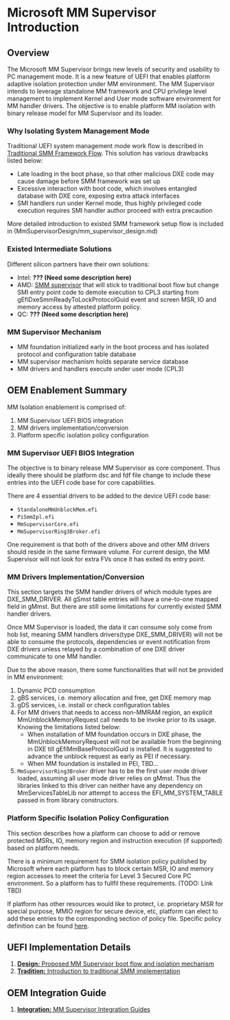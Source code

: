 # Microsoft MM Supervisor Introduction

## Overview

The Microsoft MM Supervisor brings new levels of security and usability to PC management mode. It is a new feature of
UEFI that enables platform adaptive isolation protection under MM environment. The MM Supervisor intends to leverage
standalone MM framework and CPU privilege level management to implement Kernel and User mode software environment for MM
handler drivers. The objective is to enable platform MM isolation with binary release model for MM Supervisor and its loader.

### Why Isolating System Management Mode

Traditional UEFI system management mode work flow is described in [Traditional SMM Framework Flow](TraditionalSmmFramework/traditional_smm_framework.md).
This solution has various drawbacks listed below:

* Late loading in the boot phase, so that other malicious DXE code may cause damage before SMM framework was set up
* Excessive interaction with boot code, which involves entangled database with DXE core, exposing extra attack interfaces
* SMI handlers run under Kernel mode, thus highly privileged code execution requires SMI handler author proceed with
extra precaution

More detailed introduction to existed SMM framework setup flow is included in (MmSupervisorDesign/mm_supervisor_design.md)

### Existed Intermediate Solutions

Different silicon partners have their own solutions:

* Intel: **??? (Need some description here)**
* AMD: [SMM supervisor](https://windowspartners.visualstudio.com/Partner_Amd_UEFI/_git/mu_mm_supv)
that will stick to traditional boot flow but change SMI entry point code to demote execution to CPL3 starting from
gEfiDxeSmmReadyToLockProtocolGuid event and screen MSR, IO and memory access by attested platform policy.
* QC: **??? (Need some description here)**

### MM Supervisor Mechanism

* MM foundation initialized early in the boot process and has isolated protocol and configuration table database
* MM supervisor mechanism holds separate service database
* MM drivers and handlers execute under user mode (CPL3)

## OEM Enablement Summary

MM Isolation enablement is comprised of:

1. MM Supervisor UEFI BIOS integration
1. MM drivers implementation/conversion
1. Platform specific isolation policy configuration

### MM Supervisor UEFI BIOS Integration

The objective is to binary release MM Supervisor as core component. Thus ideally there should be platform dsc and fdf
file change to include these entries into the UEFI code base for core capabilities.

There are 4 essential drivers to be added to the device UEFI code base:

* ```StandaloneMmUnblockMem.efi```
* ```PiSmmIpl.efi```
* ```MmSupervisorCore.efi```
* ```MmSupervisorRing3Broker.efi```

One requirement is that both of the drivers above and other MM drivers should reside in the same firmware volume. For
current design, the MM Supervisor will not look for extra FVs once it has exited its entry point.

### MM Drivers Implementation/Conversion

This section targets the SMM handler drivers of which module types are DXE_SMM_DRIVER. All gSmst table entries will have
a one-to-one mapped field in gMmst. But there are still some limitations for currently existed SMM handler drivers.

Once MM Supervisor is loaded, the data it can consume soly come from hob list, meaning SMM handlers drivers(type DXE_SMM_DRIVER)
will not be able to consume the protocols, dependencies or event notification from DXE drivers unless relayed by a
combination of one DXE driver communicate to one MM handler.

Due to the above reason, there some functionalities that will not be provided in MM environment:

1. Dynamic PCD consumption
1. gBS services, i.e. memory allocation and free, get DXE memory map
1. gDS services, i.e. install or check configuration tables
1. For MM drivers that needs to access non-MMRAM region, an explicit MmUnblockMemoryRequest call needs to be invoke prior
to its usage. Knowing the limitations listed below:
    * When installation of MM foundation occurs in DXE phase, the MmUnblockMemoryRequest will not be available from the beginning
in DXE till gEfiMmBaseProtocolGuid is installed. It is suggested to advance the unblock request as early as PEI if necessary.
    * When MM foundation is installed in PEI, TBD...
1. `MmSupervisorRing3Broker` driver has to be the first user mode driver loaded, assuming all user mode driver relies on
gMmst. Thus the libraries linked to this driver can neither have any dependency on MmServicesTableLib nor attempt to
access the EFI_MM_SYSTEM_TABLE passed in from library constructors.

### Platform Specific Isolation Policy Configuration

This section describes how a platform can choose to add or remove protected MSRs, IO, memory region and instruction
execution (if supported) based on platform needs.

There is a minimum requirement for SMM isolation policy published by Microsoft where each platform has to block certain
MSR, IO and memory region accesses to meet the criteria for Level 3 Secured Core PC environment. So a platform has to
fullfil these requirements. (TODO: Link TBD)

If platform has other resources would like to protect, i.e. proprietary MSR for special purpose, MMIO region for secure
device, etc, platform can elect to add these entries to the corresponding section of policy file. Specific policy
definition can be found [here](TODO:TBD).

## UEFI Implementation Details

1. [**Design:** Proposed MM Supervisor boot flow and isolation mechanism](MmSupervisorDesign/mm_supervisor_design.md)
1. [**Tradition:** Introduction to traditional SMM implementation](TraditionalSmmFramework/traditional_smm_framework.md)

## OEM Integration Guide

1. [**Integration:** MM Supervisor Integration Guides](PlatformIntegration/PlatformIntegrationSteps.md)
